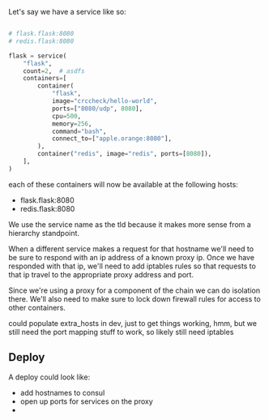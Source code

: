 Let's say we have a service like so:
```py

# flask.flask:8080
# redis.flask:8080

flask = service(
    "flask",
    count=2,  # asdfs
    containers=[
        container(
            "flask",
            image="crccheck/hello-world",
            ports=["8080/udp", 8080],
            cpu=500,
            memory=256,
            command="bash",
            connect_to=["apple.orange:8080"],
        ),
        container("redis", image="redis", ports=[8080]),
    ],
)
```

each of these containers will now be available at the following hosts:

 - flask.flask:8080
 - redis.flask:8080

We use the service name as the tld because it makes more sense from a hierarchy standpoint.

When a different service makes a request for that hostname we'll need to be sure to respond with
an ip address of a known proxy ip. Once we have responded with that ip, we'll need to add iptables
rules so that requests to that ip travel to the appropriate proxy address and port.

Since we're using a proxy for a component of the chain we can do isolation there. We'll also need to
make sure to lock down firewall rules for access to other containers.

could populate extra_hosts in dev, just to get things working, hmm, but
we still need the port mapping stuff to work, so likely still need iptables

## Deploy

A deploy could look like:

 - add hostnames to consul
 - open up ports for services on the proxy
 -
